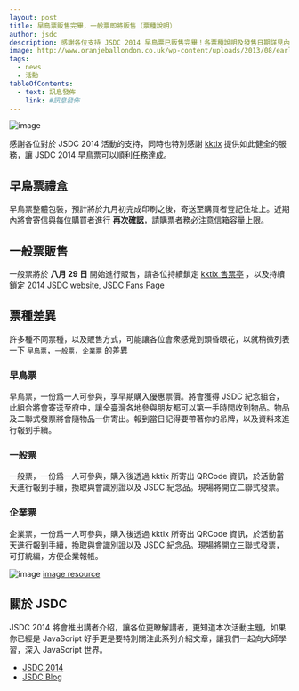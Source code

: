 ```yaml
---
layout: post
title: 早鳥票販售完畢，一般票即將販售（票種說明）
author: jsdc
description: 感謝各位支持 JSDC 2014 早鳥票已販售完畢！各票種說明及發售日期詳見內文。
image: http://www.oranjeballondon.co.uk/wp-content/uploads/2013/08/earlybirdtickets1.jpg
tags:
  - news
  - 活動
tableOfContents:
  - text: 訊息發佈
    link: #訊息發佈
---
```


![image](http://www.oranjeballondon.co.uk/wp-content/uploads/2013/08/earlybirdtickets1.jpg)

感謝各位對於  JSDC 2014 活動的支持，同時也特別感謝 [kktix](https://kktix.com/) 提供如此健全的服務，讓 JSDC 2014 早鳥票可以順利任務達成。

## 早鳥票禮盒

早鳥票整體包裝，預計將於九月初完成印刷之後，寄送至購買者登記住址上。近期內將會寄信與每位購買者進行 **再次確認**，請購票者務必注意信箱容量上限。

## 一般票販售

一般票將於 **八月 29 日** 開始進行販售，請各位持續鎖定 [kktix 售票亭](http://jsdc-tw.kktix.cc/events/jsdc2014) ，以及持續鎖定 [2014 JSDC website](http://2014.jsdc.tw),  [JSDC Fans Page](https://www.facebook.com/JSDC.TW)

## 票種差異

許多種不同票種，以及販售方式，可能讓各位會衆感覺到頭昏眼花，以就稍微列表一下 `早鳥票`，`一般票`，`企業票` 的差異

### 早鳥票

早鳥票，一份爲一人可參與，享早期購入優惠票價。將會獲得 JSDC 紀念組合，此組合將會寄送至府中，讓全臺灣各地參與朋友都可以第一手時間收到物品。物品及二聯式發票將會隨物品一併寄出。報到當日記得要帶著你的吊牌，以及資料來進行報到手續。

### 一般票

一般票，一份爲一人可參與，購入後透過 kktix 所寄出 QRCode 資訊，於活動當天進行報到手續，換取與會識別證以及 JSDC 紀念品。現場將開立二聯式發票。

### 企業票

企業票，一份爲一人可參與，購入後透過 kktix 所寄出 QRCode 資訊，於活動當天進行報到手續，換取與會識別證以及 JSDC 紀念品。現場將開立三聯式發票，可打統編，方便企業報帳。

![image](http://img2.wikia.nocookie.net/__cb20110408184551/kungfupanda/images/9/93/ShifuGreen.JPG)
[image resource](http://img2.wikia.nocookie.net/__cb20110408184551/kungfupanda/images/9/93/ShifuGreen.JPG)

## 關於 JSDC

JSDC 2014 將會推出講者介紹，讓各位更瞭解講者，更知道本次活動主題，如果你已經是 JavaScript 好手更是要特別關注此系列介紹文章，讓我們一起向大師學習，深入 JavaScript 世界。

 * [JSDC 2014](http://2014.jsdc.tw/)
 * [JSDC Blog](http://blog.jsdc.tw/)
